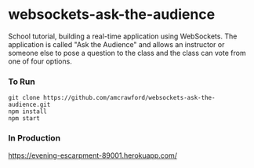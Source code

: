 # websockets-ask-the-audience
School tutorial, building a real-time application using WebSockets. The application is called "Ask the Audience" and allows an instructor or someone else to pose a question to the class and the class can vote from one of four options.

### To Run
```
git clone https://github.com/amcrawford/websockets-ask-the-audience.git
npm install
npm start
```

### In Production
https://evening-escarpment-89001.herokuapp.com/
